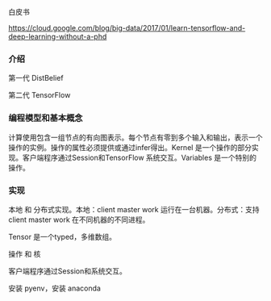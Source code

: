 白皮书

https://cloud.google.com/blog/big-data/2017/01/learn-tensorflow-and-deep-learning-without-a-phd

### 介绍

第一代 DistBelief

第二代 TensorFlow

### 编程模型和基本概念

计算使用包含一组节点的有向图表示。每个节点有零到多个输入和输出，表示一个操作的实例。操作的属性必须提供或通过infer得出。Kernel 是一个操作的部分实现。客户端程序通过Session和TensorFlow 系统交互。Variables 是一个特别的操作。

### 实现

本地 和 分布式实现。本地：client  master  work 运行在一台机器。分布式：支持client  master work 在不同机器的不同进程。

Tensor 是一个typed，多维数组。

操作 和 核

客户端程序通过Session和系统交互。





安装 pyenv，安装 anaconda


